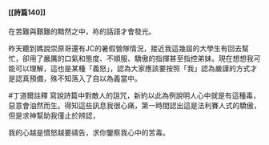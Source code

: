 #### [[詩篇140]]

在苦難與艱難的黯然之中，祢的話語才會發光。

昨天聽到媽說崇原哥還有JC的暑假營隊情況，接近我這幾屆的大學生有回去幫忙，卻用了嚴厲的口氣和態度、不順服、驕傲的指揮甚至指控弟妹。現在想想我可能可以理解，這也是某種「義怒」，認為大家應該要按照「我」認為嚴謹的方式才是認真預備，殊不知落入了自以為義當中。

#丁道爾註釋 寫說詩篇中對敵人的詛咒，新約以此為例說明人心中就是有這種毒，惡意會油然而生。得知這些訊息我很心痛，第一時間認出這是法利賽人式的驕傲，但是求神幫助我僅止於辨認，

我的心越是憤怒越要禱告，求你鑒察我心中的苦毒。